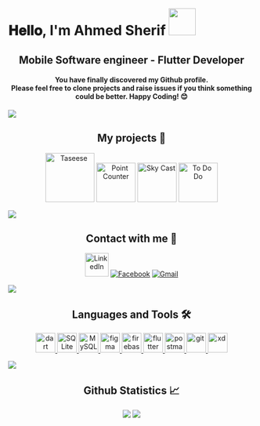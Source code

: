 <h1> 𝐇𝐞𝐥𝐥𝐨, I'm Ahmed Sherif <img src="https://user-images.githubusercontent.com/45398293/216770977-3470c027-aca9-422e-87a2-3a0d85944fd0.gif" width="55px"></h1>

<h2 align="center" >Mobile Software engineer - Flutter Developer </h2>

<h4 align="center" >You have finally discovered my Github profile. <br>
Please feel free to clone projects and raise issues if you think something could be better.
Happy Coding! 😊 </h4>


![](https://user-images.githubusercontent.com/73097560/115834477-dbab4500-a447-11eb-908a-139a6edaec5c.gif)

<h2 align="center"> My projects 🚧 </h2>

  
<p align="center">
<a  href="https://play.google.com/store/apps/details?id=com.edu_tasses.tasesse_app&pli=1" target="_blank"><img src="https://github.com/user-attachments/assets/56046486-9981-4042-ba75-ddc0b98dfd97" width="100px" alt="Taseese"></a>
<a  href="https://github.com/AhmedSherif4/point_counter#readme" target="_blank"><img src="https://user-images.githubusercontent.com/45398293/216771307-ea4eee60-5ab6-46a5-a4f9-c4f236683d48.png" width="80px" alt="Point Counter"></a>
<a href="https://github.com/AhmedSherif4/sky_cast#readme" target="_blank"><img src="https://user-images.githubusercontent.com/45398293/216771305-343e8ac0-a01b-4f3f-b56c-719bd184619e.png"width="80px" alt="Sky Cast"></a>
<a href="https://github.com/AhmedSherif4/to_do_do#readme" target="_blank"><img src="https://user-images.githubusercontent.com/45398293/216771309-15a3c200-983b-4a61-a118-ec48e0cb2bae.png"width="80px" alt="To Do Do"></a>

</div>


![](https://user-images.githubusercontent.com/73097560/115834477-dbab4500-a447-11eb-908a-139a6edaec5c.gif)

<h2 align="center"> Contact with me 📝 </h2>

  
<p align="center">
<a  href="https://www.linkedin.com/in/ahmed-sherif-5587b81b4" target="_blank"><img src="https://user-images.githubusercontent.com/45398293/216767376-66c84f1f-dee5-4eba-afca-527fdd637953.gif" width="48px" alt="LinkedIn"></a>
<a href="https://www.facebook.com/profile.php?id=100039122532490" target="_blank"><img src="https://user-images.githubusercontent.com/45398293/216767286-b9e3f17a-424a-4812-b14b-48a37842e94d.gif" alt="Facebook"></a>
<a href="mailto:Ahmedsherif4175@gmail.com" target="_blank"><img src="https://user-images.githubusercontent.com/45398293/216766937-0f1a7722-8d19-4f29-930e-16165410e83c.gif" alt="Gmail"></a>

</div>


![](https://user-images.githubusercontent.com/73097560/115834477-dbab4500-a447-11eb-908a-139a6edaec5c.gif)

<h2 align="center"> Languages and Tools 🛠 </h2>

<p align="center"> 
  <a href="https://dart.dev" target="_blank" rel="noreferrer"> <img src="https://www.vectorlogo.zone/logos/dartlang/dartlang-icon.svg" alt="dart" width="40" height="40"/> </a> 
  <a href="https://sqlite.org/index.html" target="_blank" rel="noreferrer"> <img src="https://www.vectorlogo.zone/logos/sqlite/sqlite-ar21.svg" alt="SQLite" width="40" height="40"/> </a> 
  <a href="https://www.mysql.com/" target="_blank" rel="noreferrer"> <img src="https://www.vectorlogo.zone/logos/mysql/mysql-ar21.svg" alt="MySQL" width="40" height="40"/> </a> 
  <a href="https://www.figma.com/" target="_blank" rel="noreferrer"> <img src="https://www.vectorlogo.zone/logos/figma/figma-icon.svg" alt="figma" width="40" height="40"/> </a> 
  <a href="https://firebase.google.com/" target="_blank" rel="noreferrer"> <img src="https://www.vectorlogo.zone/logos/firebase/firebase-icon.svg" alt="firebase" width="40" height="40"/> </a> 
  <a href="https://flutter.dev" target="_blank" rel="noreferrer"> <img src="https://www.vectorlogo.zone/logos/flutterio/flutterio-icon.svg" alt="flutter" width="40" height="40"/> </a> 
  <a href="https://postman.com" target="_blank" rel="noreferrer"> <img src="https://www.vectorlogo.zone/logos/getpostman/getpostman-icon.svg" alt="postman" width="40" height="40"/> </a> 
  <a href="https://git-scm.com/" target="_blank" rel="noreferrer"> <img src="https://www.vectorlogo.zone/logos/git-scm/git-scm-icon.svg" alt="git" width="40" height="40"/> </a> 
  <a href="https://www.adobe.com/products/xd.html" target="_blank" rel="noreferrer"> <img src="https://cdn.worldvectorlogo.com/logos/adobe-xd.svg" alt="xd" width="40" height="40"/> </a> </p>


![](https://user-images.githubusercontent.com/73097560/115834477-dbab4500-a447-11eb-908a-139a6edaec5c.gif)


<h2 align="center"> Github Statistics 📈 </h2>
  
<div align="center"> 
     <a >
      <img align="center" src="https://github-readme-stats-sigma-five.vercel.app/api?username=ahmedsherif4&show_icons=true&include_all_commits=true&count_private=true&theme=react&line_height=40" />
    </a>
    <a >
      <img align="center" src="https://github-readme-stats.vercel.app/api/top-langs/?username=ahmedsherif4&theme=react&line_height=40&hide=css"/>
    </a>
</div
